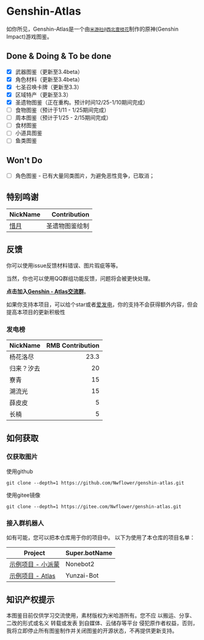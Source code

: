 # Genshin-Atlas
如你所见，Genshin-Atlas是一个由[`米游社@西北壹枝花`](https://bbs.mihoyo.com/ys/accountCenter/postList?id=289918413)制作的原神(Genshin Impact)游戏图鉴。
## Done & Doing & To be done
- [x] 武器图鉴（更新至3.4beta）
- [x] 角色材料（更新至3.4beta）
- [x] 七圣召唤卡牌（更新至3.3）
- [x] 区域特产（更新至3.3）
- [x] 圣遗物图鉴（正在重构。预计时间12/25-1/10期间完成）
- [ ] 食物图鉴（预计于1/11 - 1/25期间完成）
- [ ] 周本图鉴（预计于1/25 - 2/15期间完成）
- [ ] 食材图鉴
- [ ] 小道具图鉴
- [ ] 鱼类图鉴

## Won't Do

- [ ] 角色图鉴 - 已有大量同类图片，为避免恶性竞争，已取消；

## 特别鸣谢

| NickName | Contribution |
|-----|-------:|
|[惜月](https://github.com/CMHopeSunshine)| 圣遗物图鉴绘制 |

## 反馈

你可以使用issue反馈材料错误、图片瑕疵等等。

当然，你也可以使用QQ群组功能反馈，问题将会被更快处理。

**点击加入[Genshin - Atlas交流群](https://qm.qq.com/cgi-bin/qm/qr?k=XOTZhBWpv68F1sfsMIzKJpg28NBPKJgg&jump_from=webapi&authKey=/XagQoLiUhOi+t67MCkWOSRLlXe+ywVmrkCHdoD3CjwqNzAUYspTrqYklkwb3W0R)**。

如果你支持本项目，可以给个star或者[爱发电](https://afdian.net/a/Nwflower)，你的支持不会获得额外内容，但会提高本项目的更新积极性

### 发电榜
| NickName   | RMB Contribution |
| :--------- | ---------------: |
| 杨花洛尽   |             23.3 |
| 归来？汐去 |               20 |
| 寮青       |               15 |
| 溯流光     |               15 |
| 薛皮皮     |                5 |
| 长楠       |                5 |

## 如何获取

### 仅获取图片
使用github
```
git clone --depth=1 https://github.com/Nwflower/genshin-atlas.git
```
使用gitee镜像
```
git clone --depth=1 https://gitee.com/Nwflower/genshin-atlas.git
```
### 接入群机器人

如有可能，您可以把本仓库用于你的项目中。
以下为使用了本仓库的项目名单：

| Project | Super.botName |
|------|----------|
| [示例项目 - 小派蒙](https://github.com/CMHopeSunshine/LittlePaimon) | Nonebot2 |
| [示例项目 - Atlas](https://github.com/Nwflower/atlas)        | Yunzai-Bot |


## 知识产权提示
本图鉴目前仅供学习交流使用，素材版权为米哈游所有。您不应 以搬运、分享、二改的形式或名义 转载或发表 到自媒体、云储存等平台 侵犯原作者权益，否则，我将立即停止所有图鉴制作并关闭图鉴的开源状态，不再提供更新支持。